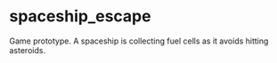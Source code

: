 # spaceship_escape
 Game prototype. A spaceship is collecting fuel cells as it avoids hitting asteroids.
